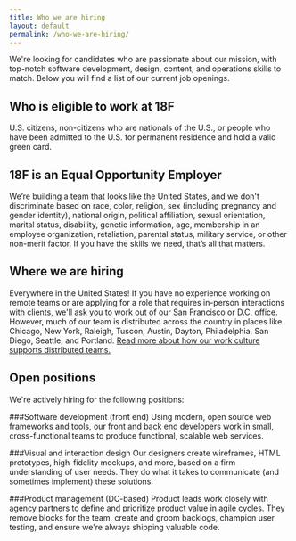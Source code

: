 ```yaml
---
title: Who we are hiring
layout: default
permalink: /who-we-are-hiring/
---
```

We're looking for candidates who are passionate about our mission, with top-notch software development, design, content, and operations skills to match. Below you will find a list of our current job openings.

## Who is eligible to work at 18F

U.S. citizens, non-citizens who are nationals of the U.S., or people who have been admitted to the U.S. for permanent residence and hold a valid green card.

## 18F is an Equal Opportunity Employer
We’re building a team that looks like the United States, and we don't discriminate based on race, color, religion, sex (including pregnancy and gender identity), national origin, political affiliation, sexual orientation, marital status, disability, genetic information, age, membership in an employee organization, retaliation, parental status, military service, or other non-merit factor. If you have the skills we need, that’s all that matters.

## Where we are hiring

Everywhere in the United States! If you have no experience working on remote teams or are applying for a role that requires in-person interactions with clients, we'll ask you to work out of our San Francisco or D.C. office. However, much of our team is distributed across the country in places like Chicago, New York, Raleigh, Tuscon, Austin, Dayton, Philadelphia, San Diego, Seattle, and Portland. [Read more about how our work culture supports distributed teams.](https://18f.gsa.gov/2015/10/15/best-practices-for-distributed-teams/) 

## Open positions
We're actively hiring for the following positions:

###Software development (front end)
Using modern, open source web frameworks and tools, our front and back end developers work in small, cross-functional teams to produce functional, scalable web services.

###Visual and interaction design
Our designers create wireframes, HTML prototypes, high-fidelity mockups, and more, based on a firm understanding of user needs. They do what it takes to communicate (and sometimes implement) these solutions.

###Product management (DC-based)
Product leads work closely with agency partners to define and prioritize product value in agile cycles. They remove blocks for the team, create and groom backlogs, champion user testing, and ensure we're always shipping valuable code.
